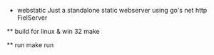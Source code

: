 * webstatic
Just a standalone static webserver using go's net http FielServer

** build for linux & win 32
    make

** run 
    make run
